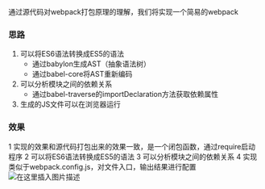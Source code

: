 通过源代码对webpack打包原理的理解，我们将实现一个简易的webpack
### 思路
 1. 可以将ES6语法转换成ES5的语法
     * 通过babylon生成AST（抽象语法树）
     * 通过babel-core将AST重新编码
 2. 可以分析模块之间的依赖关系
     * 通过babel-traverse的importDeclaration方法获取依赖属性
 3. 生成的JS文件可以在浏览器运行

### 效果
1 实现的效果和源代码打包出来的效果一致，是一个闭包函数，通过require启动程序
2 可以将ES6语法转换成ES5的语法
3 可以分析模块之间的依赖关系
4 实现类似于webpack.config.js，对文件入口，输出结果进行配置
![在这里插入图片描述](https://img-blog.csdnimg.cn/20210215205608609.jpg?x-oss-process=image/watermark,type_ZmFuZ3poZW5naGVpdGk,shadow_10,text_aHR0cHM6Ly9ibG9nLmNzZG4ubmV0L2NoZW5fZW5zb25fMQ==,size_16,color_FFFFFF,t_70)